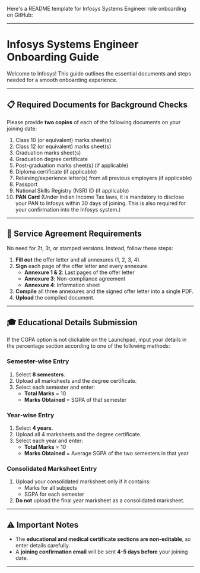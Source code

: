 Here's a README template for Infosys Systems Engineer role onboarding on GitHub:

---

# Infosys Systems Engineer Onboarding Guide

Welcome to Infosys! This guide outlines the essential documents and steps needed for a smooth onboarding experience.

---

## 📋 Required Documents for Background Checks

Please provide **two copies** of each of the following documents on your joining date:

1. Class 10 (or equivalent) marks sheet(s)
2. Class 12 (or equivalent) marks sheet(s)
3. Graduation marks sheet(s)
4. Graduation degree certificate
5. Post-graduation marks sheet(s) (if applicable)
6. Diploma certificate (if applicable)
7. Relieving/experience letter(s) from all previous employers (if applicable)
8. Passport
9. National Skills Registry (NSR) ID (if applicable)
10. **PAN Card** (Under Indian Income Tax laws, it is mandatory to disclose your PAN to Infosys within 30 days of joining. This is also required for your confirmation into the Infosys system.)

---

## 📝 Service Agreement Requirements

No need for 2t, 3t, or stamped versions. Instead, follow these steps:

1. **Fill out** the offer letter and all annexures (1, 2, 3, 4).
2. **Sign** each page of the offer letter and every annexure.
   - **Annexure 1 & 2**: Last pages of the offer letter
   - **Annexure 3**: Non-compliance agreement
   - **Annexure 4**: Information sheet
3. **Compile** all three annexures and the signed offer letter into a single PDF.
4. **Upload** the compiled document.

---

## 🎓 Educational Details Submission

If the CGPA option is not clickable on the Launchpad, input your details in the percentage section according to one of the following methods:

### Semester-wise Entry
1. Select **8 semesters**.
2. Upload all marksheets and the degree certificate.
3. Select each semester and enter:
   - **Total Marks** = 10
   - **Marks Obtained** = SGPA of that semester

### Year-wise Entry
1. Select **4 years**.
2. Upload all 4 marksheets and the degree certificate.
3. Select each year and enter:
   - **Total Marks** = 10
   - **Marks Obtained** = Average SGPA of the two semesters in that year

### Consolidated Marksheet Entry
1. Upload your consolidated marksheet only if it contains:
   - Marks for all subjects
   - SGPA for each semester
2. **Do not** upload the final year marksheet as a consolidated marksheet.

---

## ⚠️ Important Notes

- The **educational and medical certificate sections are non-editable**, so enter details carefully.
- A **joining confirmation email** will be sent **4-5 days before** your joining date.

---
